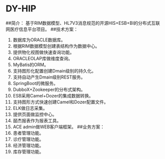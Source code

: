# DY-HIP
##简介：
  基于RIM数据模型、HL7V3消息规范的开源HIS+ESB+BI的分布式互联网医疗信息平台项目。
##技术方案：
1. 数据库为ORACLE数据库。
  11. 根据RIM数据模型创建表结构作为数据中心。
  12. 提供物化视图做快速查询功能。
  13. ORACLEOLAP库做维度查询。
2. MyBatis的ORM。
  21. 支持图形化配置创建Dmain级别的持久化。
  22. 支持自动产生Dmain级别REST服务。
3. SpringBoot的微服务。
4. DubboX+Zookeeper的分布式架构。
5. ESB采用Camel+Dozer的集成数据转换。
  51. 支持图形方式快速创建Camel和Dozer配置文件。
6. ELK做日志采集。
  61. 提供页面做监控中心。
7. 皕杰报表作为报表工具。
8. ACE admin做WEB客户端框架。
##业务方案：
1. 患者管理功能。
2. 诊疗管理功能。
3. 经济管理功能。
4. 库存管理功能。
